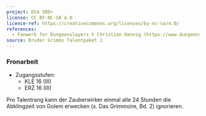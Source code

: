 ```yaml
---
project: DS4 SRD+
license: CC BY-NC-SA 4.0
licence-ref: https://creativecommons.org/licenses/by-nc-sa/4.0/
references: 
  - Fanwerk for Dungeonslayers © Christian Kennig (https://www.dungeonslayers.net/)
source: Bruder Grimms Talentpaket 1
---
```


### Fronarbeit

- Zugangsstufen:
  - KLE 16 (III)
  - ERZ 16 (III)

Pro Talentrang kann der Zauberwirker einmal alle 24 Stunden die Abklingzeit von Golem erwecken (s. Das Grimmoire, Bd. 2) ignorieren.

